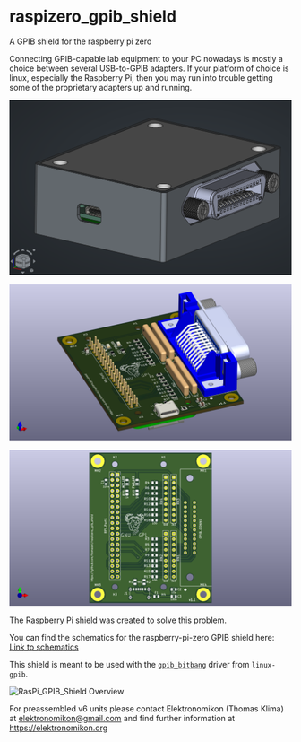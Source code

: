 # raspizero_gpib_shield
A GPIB shield for the raspberry pi zero

Connecting GPIB-capable lab equipment to your PC nowadays is mostly a choice between several USB-to-GPIB adapters. If your platform of choice is linux, especially the Raspberry Pi, then you may run into trouble getting some of the proprietary adapters up and running.

![RasPi_GPIB_Shield PCB](Documentation/Raspi_GPIB_Zero_v7_Case_assembled.png)

![RasPi_GPIB_Shield PCB](Documentation/Raspi_GPIB_Zero_v7_PCB_assembled.png)

![RasPi_GPIB_Shield PCB](Documentation/Raspi_GPIB_Zero_v7_PCB.png)


The Raspberry Pi shield was created to solve this problem.

You can find the schematics for the raspberry-pi-zero GPIB shield here: [Link to schematics](Documentation/RaspiZero_GPIB_v7_schematic.pdf)

This shield is meant to be used with the [`gpib_bitbang`](https://linux-gpib.sourceforge.io/doc_html/supported-hardware.html#GPIO) driver from `linux-gpib`.

![RasPi_GPIB_Shield Overview](https://github.com/elektronomikon/raspi_gpib_shield/raw/master/Documentation/Overview.png)

For preassembled v6 units please contact Elektronomikon (Thomas Klima) at elektronomikon@gmail.com and find further information at https://elektronomikon.org
